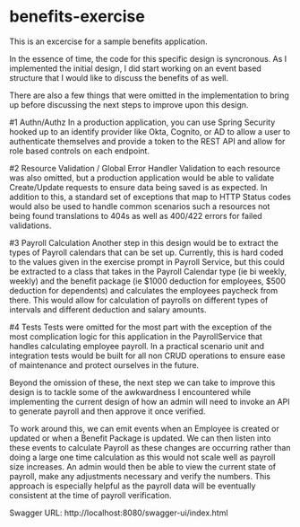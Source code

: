 # benefits-exercise

This is an excercise for a sample benefits application. 

In the essence of time, the code for this specific design is syncronous. 
As I implemented the initial design, I did start working on an event based structure that I would like to discuss the benefits of as well.

There are also a few things that were omitted in the implementation to bring up before discussing the next steps to improve upon this design.

#1 Authn/Authz
In a production application, you can use Spring Security hooked up to an identify provider like Okta, Cognito, or AD to allow a user to authenticate themselves and provide a token to the REST API and allow for role based controls on each endpoint.

#2 Resource Validation / Global Error Handler
Validation to each resource was also omitted, but a production application would be able to validate Create/Update requests to ensure data being saved is as expected. 
In addition to this, a standard set of exceptions that map to HTTP Status codes would also be used to handle common scenarios such a resources not being found translations to 404s
as well as 400/422 errors for failed validations.

#3 Payroll Calculation 
Another step in this design would be to extract the types of Payroll calendars that can be set up. 
Currently, this is hard coded to the values given in the exercise prompt in Payroll Service, but this could be extracted to a class that takes 
in the Payroll Calendar type (ie bi weekly, weekly) and the benefit package (ie $1000 deduction for employees, $500 deduction for dependents) and calculates the employees paycheck from there.
This would allow for calculation of payrolls on different types of intervals and different deduction and salary amounts.

#4 Tests
Tests were omitted for the most part with the exception of the most complication logic for this application in the PayrollService that handles calculating employee payroll.
In a practical scenario unit and integration tests would be built for all non CRUD operations to ensure ease of maintenance and protect ourselves in the future.

Beyond the omission of these, the next step we can take to improve this design is to tackle some of the awkwardness I encountered while implementing the current design of how 
an admin will need to invoke an API to generate payroll and then approve it once verified. 

To work around this, we can emit events when an Employee is created or updated or when a Benefit Package is updated. 
We can then listen into these events to calculate Payroll as these changes are occurring rather than doing a large one time calculation as this would not scale well as payroll size increases.
An admin would then be able to view the current state of payroll, make any adjustments necessary and verify the numbers.
This approach is especially helpful as the payroll data will be eventually consistent at the time of payroll verification.


Swagger URL:
http://localhost:8080/swagger-ui/index.html